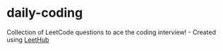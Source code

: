 # daily-coding
Collection of LeetCode questions to ace the coding interview! - Created using [LeetHub](https://github.com/QasimWani/LeetHub)
